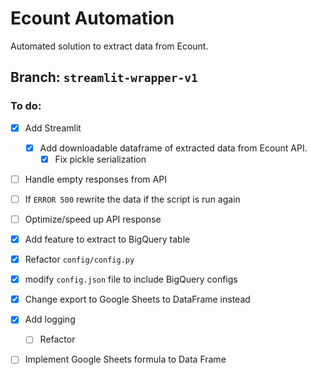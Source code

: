 # Ecount Automation
Automated solution to extract data from Ecount.

## Branch: `streamlit-wrapper-v1`

### To do:

- [x] Add Streamlit
    - [x] Add downloadable dataframe of extracted data from Ecount API.
        - [x] Fix pickle serialization

- [ ] Handle empty responses from API

- [ ] If `ERROR 500` rewrite the data if the script is run again

- [ ] Optimize/speed up API response

- [x] Add feature to extract to BigQuery table

- [x] Refactor `config/config.py`

- [x] modify `config.json` file to include BigQuery configs

- [x] Change export to Google Sheets to DataFrame instead

- [x] Add logging

    - [ ] Refactor

- [ ] Implement Google Sheets formula to Data Frame